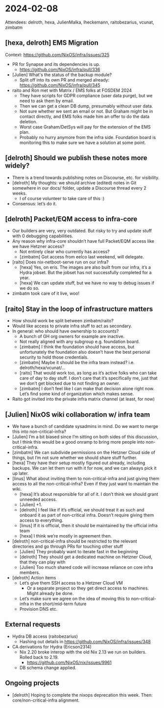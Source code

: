 # 2024-02-08

Attendees: delroth, hexa, JulienMalka, lheckemann, raitobezarius, vcunat,
zimbatm

## [hexa, delroth] EMS Migration

Context: https://github.com/NixOS/infra/issues/325

- PR for Synapse and its dependencies is up.
  - https://github.com/NixOS/infra/pull/336
- [Julien] What's the status of the backup module?
  - Split off into its own PR and merged already:
    https://github.com/NixOS/infra/pull/345
- raito and Ron met with Matrix / EMS folks at FOSDEM 2024
  - They have scripts for GDPR compliance (user data purge), but we need to ask
    them by email.
  - Then we can get a clean DB dump, presumably without user data.
  - Not sure whether we sent an email or not. But Graham might be in contact
    directly, and EMS folks made him an offer to do the data deletion.
  - Worst case Graham/DetSys will pay for the extension of the EMS plan.
  - Probably no hurry anymore from the infra side. Foundation board is
    monitoring this to make sure we have a solution at some point.

## [delroth] Should we publish these notes more widely?

- There is a trend towards publishing notes on Discourse, etc. for visibility.
- [delroth] My thoughts: we should archive (edited) notes in Git somewhere in
  our docs/ folder, update a Discourse thread every 2 weeks.
  - I of course volunteer to take care of this :)
- Consensus: let’s do it.

## [delroth] Packet/EQM access to infra-core

- Our builders are very, very outdated. But risky to try and update stuff with 0
  debugging capabilities.
- Any reason why infra-core shouldn’t have full Packet/EQM access like we have
  Hetzner access?
  - Not entirely clear who currently has access?
  - [zimbatm] Got access from eelco last weekend, will delegate.
- [raito] Does nix-netboot-serve run on our infra?
  - [hexa] Yes, on eris. The images are also built from our infra, it’s a Hydra
    jobset. But the jobset has not successfully completed for a year.
  - [hexa] We can update stuff, but we have no way to debug issues if we do so.
- zimbatm took care of it live, woo!

## [raito] Stay in the loop of infrastructure matters

- How should work be split between zimbatm/raito?
- Would like access to private infra stuff to act as secondary.
- In general: who should have ownership to accounts?
  - A bunch of GH org owners for example are inactive.
  - Not really aligned with any subgroup e.g. foundation board.
  - [zimbatm] I think the foundation should have access, but unfortunately the
    foundation also doesn’t have the best personal security to hold those
    credentials.
  - [zimbatm] Maybe it should be the infra team instead? i.e.
    delroth/hexa/vcunat/…
  - [raito] That would work too, as long as it’s active folks who can take care
    of day to day stuff. I don’t care that it’s specifically me, just that we
    don’t get blocked due to not finding an owner.
  - [zimbatm] I don’t feel like I can make that decision alone right now. Let’s
    find some kind of organization which makes sense.
- Raito got invited into the private infra matrix channel (at least, for now)

## [Julien] NixOS wiki collaboration w/ infra team

- We have a bunch of candidate sysadmins in mind. Do we want to merge this into
  non-critical-infra?
- [Julien] I’m a bit biased since I’m sitting on both sides of this discussion,
  but I think this would be a good onramp to bring more people into
  non-critical-infra.
- [zimbatm] We can subdivide permissions on the Hetzner Cloud side of things,
  but I’m not sure whether we should share stuff further.
- [hexa] They have their setup mostly figured out already, including backups. We
  can let them run with it for now, and we can always pick it up later.
- [linus] What about inviting them to non-critical-infra and just giving them
  access to all the non-critical-infra? Even if they just want to maintain the
  wiki.
  - [hexa] It’s about responsible for all of it. I don’t think we should grant
    unneeded access.
  - [Julien] +1.
  - [delroth] I feel like if it’s official, we should treat it as such and
    onboard it as part of non-critical infra. Doesn’t require giving them access
    to everything.
  - [linus] If it is official, then it should be maintained by the official
    infra team
  - [hexa] I think we’re mostly in agreement then.
- [delroth] non-critical-infra should be restricted to the relevant directories
  and go through PRs for touching other stuff
  - [Julien] They probably want to iterate fast in the beginning
  - [delroth] They should get a dedicated machine on Hetzner Cloud, that they
    can play with
  - [Julien] Too much shared code will increase reliance on core infra members.
- [delroth] Action items
  - Let’s give them SSH access to a Hetzner Cloud VM
    - Or a separate project so they get direct access to machines. Might already
      be done.
  - Let’s make sure we agree on the idea of moving this to non-critical-infra in
    the short/mid-term future
  - Provision DNS etc.

## External requests

- Hydra DB access (raitobezarius)
  - Hashing out details in https://github.com/NixOS/infra/issues/348
- CA derivations for Hydra (Ericson2314)
  - Nix 2.20 broke interop with the old Nix 2.13 we run on builders. Rolled back
    to 2.19.
    - https://github.com/NixOS/nix/issues/9961
  - DB schema change applied.

## Ongoing projects

- [delroth] Hoping to complete the nixops deprecation this week. Then:
  core/non-critical-infra alignment.
